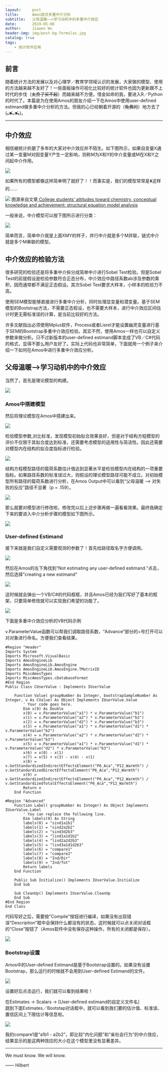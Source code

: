 ```yaml
---
layout:     post
title:      Amos链式多重中介分析
subtitle:   父母温暖——>学习动机中的多重中介效应
date:       2019-05-08
author:     Jiawen Wu
header-img: img/post-bg-formulas.jpg
catalog: true
tags:
    - 统计软件应用
---
```


## 前言

随着统计方法的发展以及对心理学／教育学领域认识的发展，大家做的模型、使用的方法越来越不友好了！一些面板操作可视化比较好的统计软件也因为更新跟不上时代的步伐（~~太贵了买不起~~）而越来越不方便。惜金如命的我，要进入R／Python的时代了。本篇是为在使用Amos的朋友介绍一下在Amos中使用user-defined estimand做多重中介分析的方法。但我的心已经朝着开源的（~~免费的~~）地方去了(⁎⁍̴̛ᴗ⁍̴̛⁎)。

***	

## 中介效应

相信被统计折磨了多年的大家对中介效应并不陌生。如下图所示，如果自变量X通过某一变量M对因变量Y产生一定影响，则称M为X和Y的中介变量或M在X和Y之间起中介作用。

![](https://pic4.zhimg.com/80/v2-90a7e38f0697f8b077afaf43383d9227_hd.png)

如果所有的模型都像这样简单明了就好了！！而事实是，我们的模型常常是⬇️这样的......

![](https://pubs.rsc.org/services/images/RSCpubs.ePlatform.Service.FreeContent.ImageService.svc/ImageService/Articleimage/2013/RP/c3rp20170h/c3rp20170h-f2.gif)
图源来自文章[ College students’ attitudes toward chemistry, conceptual knowledge and achievement: structural equation model analysis](https://pubs.rsc.org/en/content/articlehtml/2013/rp/c3rp20170h)

一般来说，中介模型可以按下图所示进行分类：

![](https://raw.githubusercontent.com/BrokenCrayons/ImageBase/master/Images/WX20190507-131039.png)

简单而言，简单中介就是上面XMY的样子，并行中介就是多个M并联，链式中介就是多个M串联的模型。

## 中介效应的检验方法

很多研究的检验还是将多重中介拆分成简单中介进行Sobel Test检验。但是Sobel Test的前提假设是检验参数符合正态分布，中介效应中路径系数ab涉及参数的乘积，因而通常都不满足正态假设。其次Sobel Test要求大样本，小样本的检验力不高。

使用SEM模型能够直接进行多重中介分析，同时处理显变量和潜变量。基于SEM模型的Bootstrap方法，不需要正态假设，也不需要大样本，进行中介效应区间估计时更无需标准误的计算，是当前比较好的方法。

许多文献指出必须使用Mplus软件，Process或者Lisrel才能设置幽灵变量进行基于SEM的Bootstrap多重中介效应检验。其实不然，使用Amos一样也可以自定义参数来做分析。只不过新版本的user-defined estimand脚本变成了VB／C#代码的格式，显得不那么用户友好了。实际上代码也非常简单，下面就用一个例子来介绍一下如何在Amos中进行多重中介效应分析。

## 父母温暖—>学习动机中的中介效应

当然了，首先是理论模型的构建。

![](https://raw.githubusercontent.com/BrokenCrayons/ImageBase/master/Images/Picture1.png)

### Amos中搭建模型

然后将理论模型在Amos中搭建出来。

![](https://raw.githubusercontent.com/BrokenCrayons/ImageBase/master/Images/WechatIMG1240.png)

检验模型参数,对比标准，发现模型初始拟合效果良好，但是对于结构方程模型的评价不仅限于其拟合度达到标准，还需要考虑模型的适用性与简洁性。因此还需要对模型内在结构的拟合度指标进行检验。

![](https://raw.githubusercontent.com/BrokenCrayons/ImageBase/master/Images/WX20190507-133938.png)

结构方程模型路径的载荷系数估计值达到显著水平是检验模型内在结构的一项重要指标。如果路径系数的标准误过大，则假设的理论模型路径可能不成立。对初始模型所有路径的载荷系数进行分析，在Amos Output中可以看到“父母温暖 —> 对失败的反应”路径不显著（p = .159）。

![](https://raw.githubusercontent.com/BrokenCrayons/ImageBase/master/Images/1557207755918.jpg)

那么就要对模型进行修改啦，修改完以后上述步骤再做一遍看看效果。最终我确定下来的要进入中介分析步骤的模型如下图所示。

![](https://raw.githubusercontent.com/BrokenCrayons/ImageBase/master/Images/Picture1.jpg)

### User-defined Estimand

接下来就是我们自定义需要观测的参数了！首先给路径取名字方便调用。

![](https://raw.githubusercontent.com/BrokenCrayons/ImageBase/master/Images/1557208087534.jpg)

然后在Amos的左下角找到“Not estimating any user-defined estimand.“点击，然后选择”creating a new estimand“

![](https://raw.githubusercontent.com/BrokenCrayons/ImageBase/master/Images/WX20190507-135249.png)

这时候就会弹出一个VB/C#的代码框框，并且Amos已经为我们写好了基本的框架，只要简单修改就可以实现我们希望的功能了。

![](https://raw.githubusercontent.com/BrokenCrayons/ImageBase/master/Images/WX20190507-135406.png)

下面是多重中介效应分析的VB代码示例

v.ParameterValue函数可以帮我们调取路径系数，“Advance”部分的+号打开可以对对象进行命名。方便我们查看结果。

```
#Region "Header"
Imports System
Imports Microsoft.VisualBasic
Imports AmosEngineLib
Imports AmosEngineLib.AmosEngine
Imports AmosEngineLib.AmosEngine.TMatrixID
Imports MiscAmosTypes
Imports MiscAmosTypes.cDatabaseFormat
#End Region
Public Class CUserValue : Implements IUserValue

	Function Value( groupNumber As Integer, bootstrapSampleNumber As Integer, v As CValue) As Object Implements IUserValue.Value
		' Your code goes here.
		Dim x(9) As Double
		x(0) = v.ParameterValue("a1") * v.ParameterValue("b1")
		x(1) = v.ParameterValue("a2") * v.ParameterValue("b2")
		x(2) = v.ParameterValue("d2") * v.ParameterValue("b3")
		x(3) = v.ParameterValue("a1") * v.ParameterValue("d1") * v.ParameterValue("b2")
		x(4) = v.ParameterValue("a2") * v.ParameterValue("d2") * v.ParameterValue("b3")
		x(5) = v.ParameterValue("a1") * v.ParameterValue("d1") * v.ParameterValue("d2") * v.ParameterValue("b3")
		x(6) = x(0) - x(1)
		x(7) = x(5) + x(3) - x(4) - x(1)
		x(8) = v.GetStandardizedIndirectEffectsElement("P6_Aca","P12_Warmth") / v.GetStandardizedDirectEffectsElement("P6_Aca","P12_Warmth")
		x(9) = v.GetStandardizedIndirectEffectsElement("P6_Aca","P12_Warmth") / v.GetStandardizedTotalEffectsElement("P6_Aca","P12_Warmth")
		Return x
	End Function

#Region "Advanced"
	Function Label( groupNumber As Integer) As Object Implements IUserValue.Label
		' You can replace the following line.
		Dim labels(9) As String
		labels(0) = "sind1a1b1"
		labels(1) = "sind2a2b2"
		labels(2) = "sind3d2b3"
		labels(3) = "lind1a1d1b2"
		labels(4) = "lind2a2d2b3"
		labels(5) = "lind3a1d1d2b3"
		labels(6) = "compare1"
		labels(7) = "compare2"
		labels(8) = "Ind/Dir"
		labels(9) = "Ind/Tot"
		Return labels
	End Function

	Public Sub Initialize() Implements IUserValue.Initialize
	End Sub

	Sub CleanUp() Implements IUserValue.CleanUp
	End Sub
#End Region
End Class

```

代码写好之后，需要按"Compile"按钮进行编译，如果没有出现错误“Description”框中会保持什么都没有的状态，这时候就可以点关闭对话框的“Close”按钮了（Amos软件中没有保存这种操作，所有的关闭都是保存）。

![](https://raw.githubusercontent.com/BrokenCrayons/ImageBase/master/Images/WX20190507-140122.png)

### Bootstrap设置

Amos中的User-defined Estimand是基于Bootstrap设置的。如果没有设置Bootstrap，那么运行的时候就不会用到User-defined Estimand的文件。

![](https://raw.githubusercontent.com/BrokenCrayons/ImageBase/master/Images/WX20190507-140509.png)

设置好后点击运行，我们就可以看到结果啦！

在Estimates -> Scalars -> [User-defined estimand的自定义文件名]  
跳到下面Estimates／Bootstap对话框中，就可以看到我们要的估计值、标准误、置信区间上下限估计等信息啦。

![](https://raw.githubusercontent.com/BrokenCrayons/ImageBase/master/Images/WX20190507-140740.png)

我的compare1是“a1b1 - a2b2”，即比较“内化问题”和“亲社会行为”的中介效应，结果显示的是这两种效应的大小在这个模型里没有显著差异。

***

We must know. We will know.   

—— Hilbert
